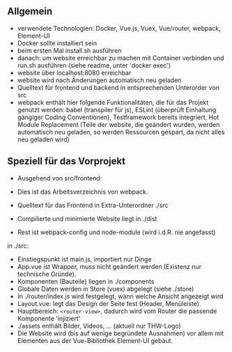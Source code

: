 ## Allgemein

- verwendete Technologien: Docker, Vue.js, Vuex, Vue/router, webpack,
Element-UI
- Docker sollte installiert sein
- beim ersten Mal install.sh ausführen
- danach: um website erreichbar zu machen mit Container verbinden
und run.sh ausführen (siehe readme, unter 'docker exec')
- website über localhost:8080 erreichbar
- website wird nach Änderungen automatisch neu geladen
- Quelltext für frontend und backend in entsprechenden Unterorder
von src
- webpack enthält hier folgende Funktionalitäten, die für das Projekt genutzt werden:
babel (transpiler für js), ESLint (überprüft Einhaltung gängiger Coding Conventionen), Testframework bereits integriert,
Hot Module Replacement (Teile der website, die geändert wurden, werden automatisch neu geladen,
so werden Ressourcen gespart, da nicht alles neu geladen wird)

## Speziell für das Vorprojekt

- Ausgehend von src/frontend:

- Dies ist das Arbeitsverzeichnis von webpack.
- Quelltext für das Frontend in Extra-Unterordner ./src
- Compilierte und minimierte Website liegt in ./dist
- Rest ist webpack-config und node-module (wird i.d.R. nie angefasst)

in ./src:

- Einstiegspunkt ist main.js, importiert nur Dinge
- App.vue ist Wrapper, muss nicht geändert werden (Existenz nur technische Gründe).
- Komponenten (Bauteile) liegen in ./components
- Globale Daten werden in Store (vuex) abgelegt (siehe ./store)
- In ./router/index.js wird festgelegt, wann welche Ansicht angezeigt wird
- Layout.vue: legt das Design der Seite fest (Header, Menüleiste).
- Hauptbereich: ``` <router-view> ```, dadurch wird vom Router die passende
Komponente 'injiziert'
- ./assets enthält Bilder, Videos, ... (aktuell nur THW-Logo)
- Die Website wird (bis auf wenige begründete Ausnahmen) vor allem mit Elementen aus der Vue-Bibliothek Element-UI gebaut.
